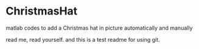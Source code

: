 # ChristmasHat
matlab codes to add a Christmas hat in picture automatically and manually

read me, read yourself.
and this is a test readme for using git.
